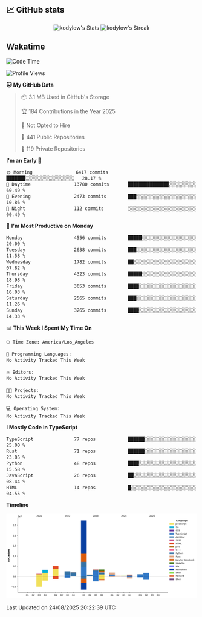 ## 📈 GitHub stats
<!--START_SECTION:github-->
<div class="badges-githubstats">
  <p align="center">
    <img src="https://github-readme-stats.vercel.app/api?username=kodylow&theme=tokyonight&show_icons=true&hide_border=true&count_private=true" alt="kodylow's Stats" height="165">
    <img src="https://github-readme-streak-stats.herokuapp.com/?user=kodylow&theme=tokyonight&hide_border=true" alt="kodylow's Streak" height="165">
  </p>
</div>
<!--END_SECTION:github-->

## Wakatime 
<!--START_SECTION:waka-->
![Code Time](http://img.shields.io/badge/Code%20Time-1%2C294%20hrs%2031%20mins-blue)

![Profile Views](http://img.shields.io/badge/Profile%20Views-0-blue)

**🐱 My GitHub Data** 

> 📦 3.1 MB Used in GitHub's Storage 
 > 
> 🏆 184 Contributions in the Year 2025
 > 
> 🚫 Not Opted to Hire
 > 
> 📜 441 Public Repositories 
 > 
> 🔑 119 Private Repositories 
 > 
**I'm an Early 🐤** 

```text
🌞 Morning                6417 commits        ███████░░░░░░░░░░░░░░░░░░   28.17 % 
🌆 Daytime                13780 commits       ███████████████░░░░░░░░░░   60.49 % 
🌃 Evening                2473 commits        ███░░░░░░░░░░░░░░░░░░░░░░   10.86 % 
🌙 Night                  112 commits         ░░░░░░░░░░░░░░░░░░░░░░░░░   00.49 % 
```
📅 **I'm Most Productive on Monday** 

```text
Monday                   4556 commits        █████░░░░░░░░░░░░░░░░░░░░   20.00 % 
Tuesday                  2638 commits        ███░░░░░░░░░░░░░░░░░░░░░░   11.58 % 
Wednesday                1782 commits        ██░░░░░░░░░░░░░░░░░░░░░░░   07.82 % 
Thursday                 4323 commits        █████░░░░░░░░░░░░░░░░░░░░   18.98 % 
Friday                   3653 commits        ████░░░░░░░░░░░░░░░░░░░░░   16.03 % 
Saturday                 2565 commits        ███░░░░░░░░░░░░░░░░░░░░░░   11.26 % 
Sunday                   3265 commits        ████░░░░░░░░░░░░░░░░░░░░░   14.33 % 
```


📊 **This Week I Spent My Time On** 

```text
🕑︎ Time Zone: America/Los_Angeles

💬 Programming Languages: 
No Activity Tracked This Week

🔥 Editors: 
No Activity Tracked This Week

🐱‍💻 Projects: 
No Activity Tracked This Week

💻 Operating System: 
No Activity Tracked This Week
```

**I Mostly Code in TypeScript** 

```text
TypeScript               77 repos            ██████░░░░░░░░░░░░░░░░░░░   25.00 % 
Rust                     71 repos            ██████░░░░░░░░░░░░░░░░░░░   23.05 % 
Python                   48 repos            ████░░░░░░░░░░░░░░░░░░░░░   15.58 % 
JavaScript               26 repos            ██░░░░░░░░░░░░░░░░░░░░░░░   08.44 % 
HTML                     14 repos            █░░░░░░░░░░░░░░░░░░░░░░░░   04.55 % 
```



**Timeline**

![Lines of Code chart](https://raw.githubusercontent.com/Kodylow/Kodylow/master/assets/bar_graph.png)


 Last Updated on 24/08/2025 20:22:39 UTC
<!--END_SECTION:waka-->
